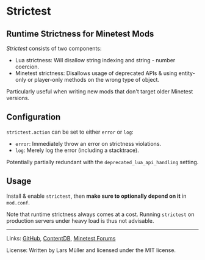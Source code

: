 # Strictest

## Runtime Strictness for Minetest Mods

*Strictest* consists of two components:

* Lua strictness: Will disallow string indexing and string - number coercion.
* Minetest strictness: Disallows usage of deprecated APIs & using entity-only or player-only methods on the wrong type of object.

Particularly useful when writing new mods that don't target older Minetest versions.

## Configuration

`strictest.action` can be set to either `error` or `log`:

* `error`: Immediately throw an error on strictness violations.
* `log`: Merely log the error (including a stacktrace).

Potentially partially redundant with the `deprecated_lua_api_handling` setting.

## Usage

Install & enable `strictest`, then **make sure to optionally depend on it** in `mod.conf`.

Note that runtime strictness always comes at a cost. Running `strictest` on production servers under heavy load is thus not advisable.

---

Links: [GitHub](https://github.com/appgurueu/strictest), [ContentDB](https://content.minetest.net/packages/LMD/strictest/), [Minetest Forums](https://forum.minetest.net/viewtopic.php?t=28327)

License: Written by Lars Müller and licensed under the MIT license.
